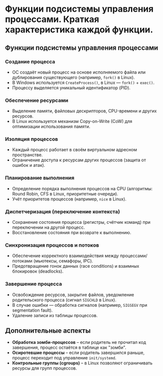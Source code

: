 # Функции подсистемы управления процессами. Краткая характеристика каждой функции.
## Функции подсистемы управления процессами
### Создание процесса
- ОС создаёт новый процесс на основе исполняемого файла или дублирования существующего (например, `fork()` в Linux).  
- В Windows используется `CreateProcess()`, в Linux — `fork()` + `exec()`.  
- Процессу выделяется уникальный идентификатор (PID).  
### Обеспечение ресурсами 
- Выделение памяти, файловых дескрипторов, CPU-времени и других ресурсов.  
- В Linux используется механизм Copy-on-Write (CoW) для оптимизации использования памяти.  
### Изоляция процессов 
- Каждый процесс работает в своём виртуальном адресном пространстве.  
- Ограничение доступа к ресурсам других процессов (защита от ошибок и атак).
### Планирование выполнения
- Определение порядка выполнения процессов на CPU (алгоритмы: Round Robin, CFS в Linux, приоритетные очереди).  
- Учёт приоритетов процессов (например, `nice` в Linux).  
### Диспетчеризация (переключение контекста) 
- Сохранение состояния процесса (регистры, счётчик команд) при переключении на другой процесс.  
- Восстановление состояния при возврате к выполнению.  
### Синхронизация процессов и потоков  
- Обеспечение корректного взаимодействия между процессами/потоками (мьютексы, семафоры, IPC).  
- Предотвращение гонок данных (race conditions) и взаимных блокировок (deadlocks).  
### Завершение процесса
- Освобождение ресурсов, закрытие файлов, уведомление родительского процесса (сигнал `SIGCHLD` в Linux).  
- В случае ошибки — обработка сигналов (например, `SIGSEGV` при segmentation fault).  
- Удаление записи из таблицы процессов.  
## Дополнительные аспекты
- **Обработка зомби-процессов** – если родитель не прочитал код завершения, процесс остаётся в таблице как "зомби".  
- **Осиротевшие процессы** – если родитель завершился раньше, процесс переходит под управление `init/systemd`.  
- **Контрольные группы (cgroups)** – в Linux позволяют ограничивать ресурсы для групп процессов.
